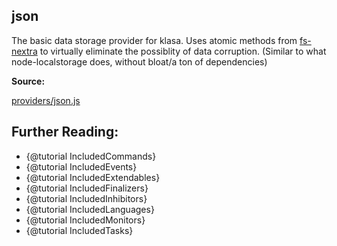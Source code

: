 ## json

The basic data storage provider for klasa. Uses atomic methods from [fs-nextra](https://fs-nextra.js.org) to virtually eliminate the possiblity of data corruption. (Similar to what node-localstorage does, without bloat/a ton of dependencies)

**Source:**

[providers/json.js](https://github.com/dirigeants/klasa/blob/master/src/providers/json.js)

## Further Reading:

- {@tutorial IncludedCommands}
- {@tutorial IncludedEvents}
- {@tutorial IncludedExtendables}
- {@tutorial IncludedFinalizers}
- {@tutorial IncludedInhibitors}
- {@tutorial IncludedLanguages}
- {@tutorial IncludedMonitors}
- {@tutorial IncludedTasks}
